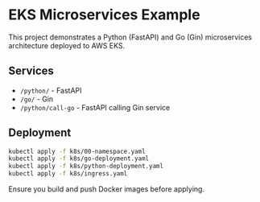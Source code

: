 # EKS Microservices Example

This project demonstrates a Python (FastAPI) and Go (Gin) microservices architecture deployed to AWS EKS.

## Services

- `/python/` - FastAPI
- `/go/` - Gin
- `/python/call-go` - FastAPI calling Gin service

## Deployment

```bash
kubectl apply -f k8s/00-namespace.yaml
kubectl apply -f k8s/go-deployment.yaml
kubectl apply -f k8s/python-deployment.yaml
kubectl apply -f k8s/ingress.yaml
```

Ensure you build and push Docker images before applying.
